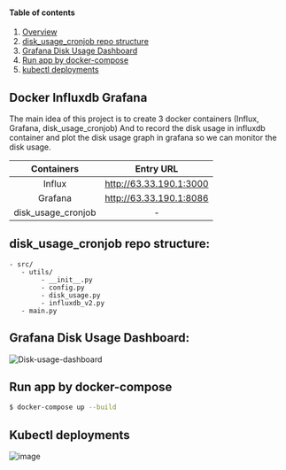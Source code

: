 
#### Table of contents

1. [Overview](#docker-influxdb-grafana)
2. [disk_usage_cronjob repo structure](#disk_usage_cronjob-repo-structure)
3. [Grafana Disk Usage Dashboard](#grafana-disk-usage-dashboard)
4. [Run app by docker-compose](#run-app-by-docker-compose)
5. [kubectl deployments](#kubectl-deployments)

## Docker Influxdb Grafana

The main idea of this project is to create 3 docker containers (Influx, Grafana, disk_usage_cronjob)
And to record the disk usage in influxdb container and plot the disk usage graph in grafana so we can monitor the disk usage.


| Containers         | Entry URL                 |
| :----------------: | :------------------------:|
| Influx             | http://63.33.190.1:3000   |
| Grafana            | http://63.33.190.1:8086   |
| disk_usage_cronjob | -                         |


## disk_usage_cronjob repo structure:
```
- src/
   - utils/
        - __init__.py
        - config.py
        - disk_usage.py
        - influxdb_v2.py
   - main.py
```

## Grafana Disk Usage Dashboard:
![Disk-usage-dashboard](https://user-images.githubusercontent.com/32979588/144740078-6b38121e-254a-4dca-8f8d-6eaaa6acf7c3.PNG)

## Run app by docker-compose
```bash
$ docker-compose up --build
```

## Kubectl deployments
![image](https://user-images.githubusercontent.com/32979588/144723759-aaf266eb-2ef7-485b-bada-fad8409fb321.png)

